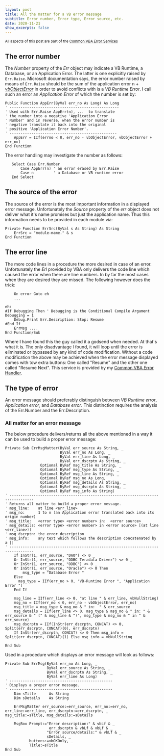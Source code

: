```yaml
---
layout: post
title: All the matter for a VB error message
subtitle: Error number, Error type, Error source, etc.
date: 2020-11-21
show_excerpts: false
---
```


<small>All aspects of this post are part of the [Common VBA Error Services][1]</small>

## The error number
The _Number_ property of the _Err_ object may indicate a VB Runtime, a Database, or an Application Error. The latter is one explicitly raised by `Err.Raise`. Microsoft documentation says, the error number raised by means of `Err.Raise` should be the sum of the application error n +  [_vbObjectError_](<https://docs.microsoft.com/en-us/dotnet/api/microsoft.visualbasic.constants.vbobjecterror?view=netcore-3.1>) in order to avoid conflicts with  is a _VB Runtime Error_. I call such an error an _Application Error_ of which the number is set by:
```
Public Function AppErr(ByVal err_no As Long) As Long
' --------------------------------------------------
' Used with Err.Raise AppErr(n), ...  to translate 
' the number into a negative 'Application Error
' Number' and in reverse, when the error number is
' negative translate it back into the original
' positive 'Application Error Number'.
' -------------------------------------------------
    AppErr = IIf(errno < 0, err_no - vbObjectError, vbObjectError + err_no)
End Function
```

The error handling may investigate the number as follows:
```
   Select Case Err.Number
       Case AppErr(n) ' an error erased by Err.Raise
       Case n         ' a Database or VB runtime error
   End Select
```

## The source of the error
The source of the error is the most important information in a displayed error message. Unfortunately the _Source_ property of the _err_ object does not deliver what it's name promises but just the application name. Thus this information needs to be provided in each module via:
```
Private Function ErrSrc(ByVal s As String) As String
    ErrSrc = "module-name." & s
End Function
```
## The error line
The more code lines in a procedure the more desired in case of an error. Unfortunately the _Erl_ provided by VBA only delivers the code line which caused the error when there are line numbers. In by far the most cases when they are desired they are missed. The following however does the trick:
```
    On error Goto eh
    ...
    
eh:
#If Debugging Then ' Debugging is the Conditional Compile Argument Debugging = 1
    Debug.Print Err.Description: Stop: Resume
#End If
    ErrMsg ....
End Function/Sub
```

Where I have found this the guy called it a godsend when needed. At that's what it is. The only disadvantage I found, it will loop until the error is eliminated or bypassed by any kind of code modification. Without a code modification the above may be achieved when the error message displayed comes with tow extra buttons: One called "Resume" and the other one called "Resume Next". This service is provided by my [Common VBA Error Handler][1].

## The type of error
An error message should preferably distinguish between _VB Runtime error_, _Application error_, and _Database error_. This distinction requires the analysis of the Err.Number and the Err.Description.

### All matter for an error message
The below procedure delivers/returns all the above mentioned in a way it can be used to build a proper error message:
```
Private Sub ErrMsgMatter(ByVal err_source As String, _
                         ByVal err_no As Long, _
                         ByVal err_line As Long, _
                         ByVal err_dscrptn As String, _
                Optional ByRef msg_title As String, _
                Optional ByRef msg_type As String, _
                Optional ByRef msg_line As String, _
                Optional ByRef msg_no As Long, _
                Optional ByRef msg_details As String, _
                Optional ByRef msg_dscrptn As String, _
                Optional ByRef msg_info As String)
' ---------------------------------------------------------------------------------
' Returns all matter to build a proper error message.
' msg_line:    at line <err_line>
' msg_no:      1 to n (an Application error translated back into its origin number)
' msg_title:   <error type> <error number> in:  <error source>
' msg_details: <error type> <error number> in <error source> [(at line <err_line>)]
' msg_dscrptn: the error description
' msg_info:    any text which follows the description concatenated by a ||
' ---------------------------------------------------------------------------------
    If InStr(1, err_source, "DAO") <> 0 _
    Or InStr(1, err_source, "ODBC Teradata Driver") <> 0 _
    Or InStr(1, err_source, "ODBC") <> 0 _
    Or InStr(1, err_source, "Oracle") <> 0 Then
        msg_type = "Database Error "
    Else
      msg_type = IIf(err_no > 0, "VB-Runtime Error ", "Application Error ")
    End If
   
    msg_line = IIf(err_line <> 0, "at line " & err_line, vbNullString)
    msg_no = IIf(err_no < 0, err_no - vbObjectError, err_no)
    msg_title = msg_type & msg_no & " in:  " & err_source
    msg_details = IIf(err_line <> 0, msg_type & msg_no & " in: " & err_source & " (" & msg_line & ")", msg_type & msg_no & " in " & err_source)
    msg_dscrptn = IIf(InStr(err_dscrptn, CONCAT) <> 0, Split(err_dscrptn, CONCAT)(0), err_dscrptn)
    If InStr(err_dscrptn, CONCAT) <> 0 Then msg_info = Split(err_dscrptn, CONCAT)(1) Else msg_info = vbNullString

End Sub
```

Used in a procedure which displays an error message will look as follows:

```
Private Sub ErrMsg(ByVal err_no As Long, _
                   ByVal err_source As String, _
                   ByVal err_dscrptn As String, _
                   ByVal err_line As Long)
' -----------------------------------------------
' Displays a proper error message.
' -----------------------------------------------
    Dim sTitle      As String
    Dim sDetails    As String
    
    ErrMsgMatter err_source:=err_source, err_no:=err_no, err_line:=err_line, err_dscrptn:=err_dscrptn, _                         msg_title:=sTitle, msg_details:=sDetails
    
    MsgBox Prompt:="Error description:" & vbLf & _
                    err_dscrptn & vbLf & vbLf & _
                   "Error source/details:" & vbLf & _
                   sDetails, _
           buttons:=vbOKOnly, _
           Title:=sTitle
End Sub
```
[1]:https://warbe-maker.github.io/warbe-maker.github.io/vba/common/error/handling/2021/01/16/Common-VBA-Error-Services.html